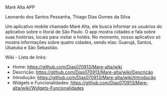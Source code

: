 Maré Alta APP

Leonardo dos Santos Pessanha, Thiago Dias Gomes da Silva

Um aplicativo mobile chamado Maré Alta, ele busca informar os usuários do aplicativo sobre o litoral de São Paulo. O app mostra cidades e fala sobre suas histórias, locais para visitar e hotéis. No momento, nosso aplicativo só mostra informações sobre quatro cidades, sendo elas: Guarujá, Santos, Ubatuba e São Sebastião.

Wiki - Lista de links:

  - Home: https://github.com/Dias070913/Mare-alta/wiki
  - Descrição: https://github.com/Dias070913/Mare-alta/wiki/Descrição
  - Introdução: https://github.com/Dias070913/Mare-alta/wiki/Introdução
  - Widgets e Funcionalidades: https://github.com/Dias070913/Mare-alta/wiki/Widgets-Funcionalidades
